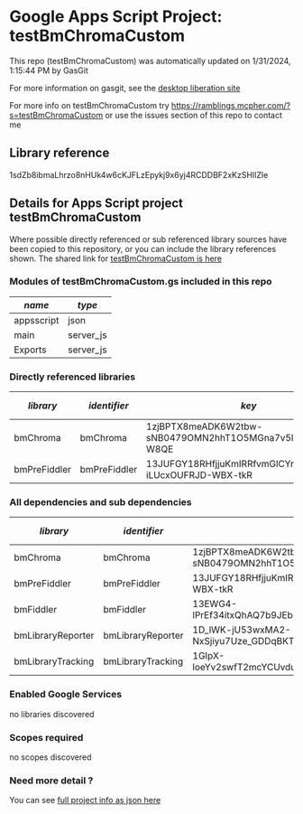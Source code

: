 # Google Apps Script Project: testBmChromaCustom
This repo (testBmChromaCustom) was automatically updated on 1/31/2024, 1:15:44 PM by GasGit

For more information on gasgit, see the [desktop liberation site](https://ramblings.mcpher.com/drive-sdk-and-github/migrategasgit/ "desktop liberation")

For more info on testBmChromaCustom try https://ramblings.mcpher.com/?s=testBmChromaCustom or use the issues section of this repo to contact me
## Library reference
1sdZb8ibmaLhrzo8nHUk4w6cKJFLzEpykj9x6yj4RCDDBF2xKzSHIlZle


## Details for Apps Script project testBmChromaCustom
Where possible directly referenced or sub referenced library sources have been copied to this repository, or you can include the library references shown. 
The shared link for [testBmChromaCustom is here](https://script.google.com/d/1sdZb8ibmaLhrzo8nHUk4w6cKJFLzEpykj9x6yj4RCDDBF2xKzSHIlZle/edit?usp=sharing "open in the GAS IDE")

### Modules of testBmChromaCustom.gs included in this repo
*name*|*type*
--- | --- 
appsscript| json
main| server_js
Exports| server_js
### Directly referenced libraries
*library*|*identifier*|*key*|*version*|*dev mode*|*source*|
--- | --- | --- | --- | --- | --- 
bmChroma| bmChroma|1zjBPTX8meADK6W2tbw-sNB0479OMN2hhT1O5MGna7v5liAj7paj-W8QE|5|no|[here](libraries/bmChroma "library source")
bmPreFiddler| bmPreFiddler|13JUFGY18RHfjjuKmIRRfvmGlCYrEkEtN6uUm-iLUcxOUFRJD-WBX-tkR|34|no|[here](libraries/bmPreFiddler "library source")
### All dependencies and sub dependencies
*library*|*identifier*|*key*|*version*|*dev mode*|*source*|
--- | --- | --- | --- | --- | --- 
bmChroma| bmChroma|1zjBPTX8meADK6W2tbw-sNB0479OMN2hhT1O5MGna7v5liAj7paj-W8QE|5|no|[here](libraries/bmChroma "library source")
bmPreFiddler| bmPreFiddler|13JUFGY18RHfjjuKmIRRfvmGlCYrEkEtN6uUm-iLUcxOUFRJD-WBX-tkR|34|no|[here](libraries/bmPreFiddler "library source")
bmFiddler| bmFiddler|13EWG4-lPrEf34itxQhAQ7b9JEbmCBfO8uE4Mhr99CHi3Pw65oxXtq-rU|29|no|[here](libraries/bmFiddler "library source")
bmLibraryReporter| bmLibraryReporter|1D_lWK-jU53wxMA2-NxSjiyu7Uze_GDDqBKTsQnCgPhyUmmSLv0bfTNPX|14|no|[here](libraries/bmLibraryReporter "library source")
bmLibraryTracking| bmLibraryTracking|1GIpX-loeYv2swfT2mcYCUvduAXtoYdzenzIYXt4M_1YLmlN7eMrO1h_P|7|no|[here](libraries/bmLibraryTracking "library source")
### Enabled Google Services
no libraries discovered
### Scopes required
no scopes discovered
### Need more detail ?
You can see [full project info as json here](info.json)
